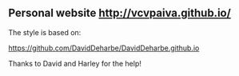 Personal website http://vcvpaiva.github.io/
-------------------

The style  is based on:

https://github.com/DavidDeharbe/DavidDeharbe.github.io

Thanks to David and Harley for the help!
